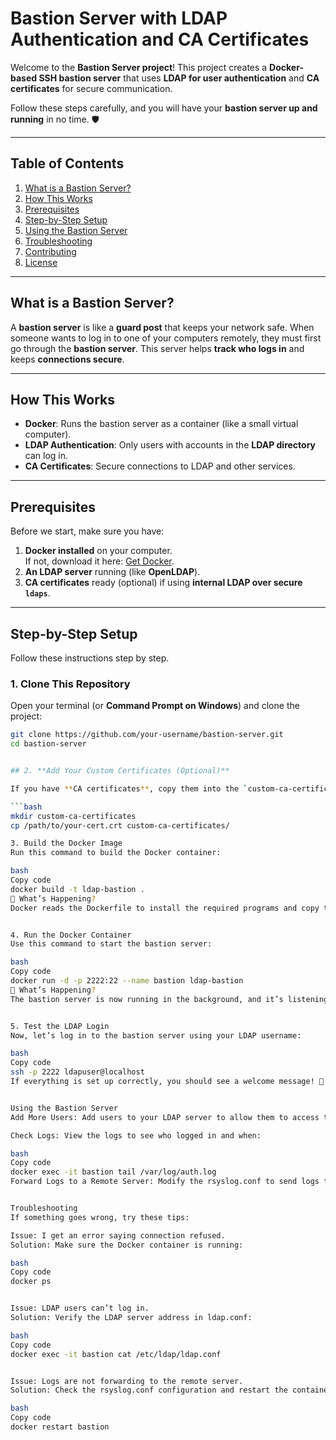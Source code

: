 # **Bastion Server with LDAP Authentication and CA Certificates**

Welcome to the **Bastion Server project**! This project creates a **Docker-based SSH bastion server** that uses **LDAP for user authentication** and **CA certificates** for secure communication.

Follow these steps carefully, and you will have your **bastion server up and running** in no time. 🛡️

---

## **Table of Contents**

1. [What is a Bastion Server?](#what-is-a-bastion-server)
2. [How This Works](#how-this-works)
3. [Prerequisites](#prerequisites)
4. [Step-by-Step Setup](#step-by-step-setup)
5. [Using the Bastion Server](#using-the-bastion-server)
6. [Troubleshooting](#troubleshooting)
7. [Contributing](#contributing)
8. [License](#license)

---

## **What is a Bastion Server?**

A **bastion server** is like a **guard post** that keeps your network safe. When someone wants to log in to one of your computers remotely, they must first go through the **bastion server**. This server helps **track who logs in** and keeps **connections secure**.

---

## **How This Works**

- **Docker**: Runs the bastion server as a container (like a small virtual computer).
- **LDAP Authentication**: Only users with accounts in the **LDAP directory** can log in.
- **CA Certificates**: Secure connections to LDAP and other services.

---

## **Prerequisites**

Before we start, make sure you have:

1. **Docker installed** on your computer.  
   If not, download it here: [Get Docker](https://www.docker.com/products/docker-desktop).
2. **An LDAP server** running (like **OpenLDAP**).
3. **CA certificates** ready (optional) if using **internal LDAP over secure `ldaps`**.

---

## **Step-by-Step Setup**

Follow these instructions step by step.

### 1. **Clone This Repository**

Open your terminal (or **Command Prompt on Windows**) and clone the project:

```bash
git clone https://github.com/your-username/bastion-server.git
cd bastion-server


## 2. **Add Your Custom Certificates (Optional)**

If you have **CA certificates**, copy them into the `custom-ca-certificates/` folder.

```bash
mkdir custom-ca-certificates
cp /path/to/your-cert.crt custom-ca-certificates/

3. Build the Docker Image
Run this command to build the Docker container:

bash
Copy code
docker build -t ldap-bastion .
📝 What’s Happening?
Docker reads the Dockerfile to install the required programs and copy the necessary files.


4. Run the Docker Container
Use this command to start the bastion server:

bash
Copy code
docker run -d -p 2222:22 --name bastion ldap-bastion
📝 What’s Happening?
The bastion server is now running in the background, and it’s listening for SSH connections on port 2222.


5. Test the LDAP Login
Now, let’s log in to the bastion server using your LDAP username:

bash
Copy code
ssh -p 2222 ldapuser@localhost
If everything is set up correctly, you should see a welcome message! 🎉


Using the Bastion Server
Add More Users: Add users to your LDAP server to allow them to access the bastion.

Check Logs: View the logs to see who logged in and when:

bash
Copy code
docker exec -it bastion tail /var/log/auth.log
Forward Logs to a Remote Server: Modify the rsyslog.conf to send logs to a remote monitoring server (like ELK or Graylog).


Troubleshooting
If something goes wrong, try these tips:

Issue: I get an error saying connection refused.
Solution: Make sure the Docker container is running:

bash
Copy code
docker ps


Issue: LDAP users can’t log in.
Solution: Verify the LDAP server address in ldap.conf:

bash
Copy code
docker exec -it bastion cat /etc/ldap/ldap.conf


Issue: Logs are not forwarding to the remote server.
Solution: Check the rsyslog.conf configuration and restart the container:

bash
Copy code
docker restart bastion

